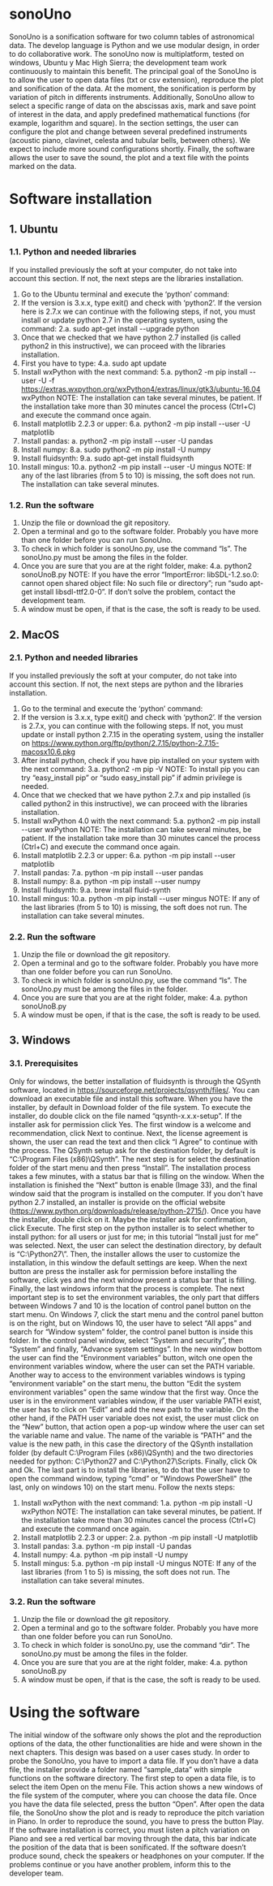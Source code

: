# sonoUno
SonoUno is a sonification software for two column tables of astronomical data. The develop language is Python and we use modular design, in order to do collaborative work. The sonoUno now is multiplatform, tested on windows, Ubuntu y Mac High Sierra; the development team work continuously to maintain this benefit. The principal goal of the SonoUno is to allow the user to open data files (txt or csv extension), reproduce the plot and sonification of the data. At the moment, the sonification is perform by variation of pitch in differents instruments.
Additionally, SonoUno allow to select a specific range of data on the abscissas axis, mark and save point of interest in the data, and apply predefined mathematical functions (for example, logarithm and square). In the section settings, the user can configure the plot and change between several predefined instruments (acoustic piano, clavinet, celesta and tubular bells, between others). We expect to include more sound configurations shortly.
Finally, the software allows the user to save the sound, the plot and a text file with the points marked on the data.

# Software installation
## 1. Ubuntu
### 1.1. Python and needed libraries
If you installed previously the soft at your computer, do not take into account this section. If not, the next steps are the libraries installation.
1.	Go to the Ubuntu terminal and execute the ‘python’ command:
2.	If the version is 3.x.x, type exit() and check with ‘python2’. If the version here is 2.7.x we can continue with the following steps, if not, you must  install or update python 2.7 in the operating system, using the command:
2.a.	sudo apt-get install --upgrade python
3.	Once that we checked that we have python 2.7 installed (is called python2 in this instructive), we can proceed with the libraries installation.
4.	First you have to type:
4.a.	sudo apt update
5.	Install wxPython with the next command:
5.a.	python2 -m pip install --user -U -f https://extras.wxpython.org/wxPython4/extras/linux/gtk3/ubuntu-16.04 wxPython
NOTE: The installation can take several minutes, be patient. If the installation take more than 30 minutes cancel the process (Ctrl+C) and execute the command once again.
6.	Install matplotlib 2.2.3 or upper:
6.a.	python2 -m pip install --user -U matplotlib
7.	Install pandas:
a.	python2 -m pip install --user -U pandas
8.	Install numpy: 
8.a.	sudo python2 -m pip install -U numpy
9.	Install fluidsynth:
9.a.	sudo apt-get install fluidsynth
10.	Install mingus:
10.a.	python2 -m pip install --user -U mingus
NOTE: If any of the last libraries (from 5 to 10) is missing, the soft does not run. The installation can take several minutes.
### 1.2. Run the software
1.	Unzip the file or download the git repository.
2.	Open a terminal and go to the software folder. Probably you have more than one folder before you can run SonoUno.
3.	To check in which folder is sonoUno.py, use the command “ls”. The sonoUno.py must be among the files in the folder.
4.	Once you are sure that you are at the right folder, make:
4.a.	python2 sonoUnoB.py
NOTE: If you have the error “ImportError: libSDL-1.2.so.0: cannot open shared object file: No such file or directory”; run “sudo apt-get install libsdl-ttf2.0-0”. If don’t solve the problem, contact the development team.
5.	A window must be open, if that is the case, the soft is ready to be used.

## 2. MacOS
### 2.1. Python and needed libraries
If you installed previously the soft at your computer, do not take into account this section. If not, the next steps are python and the libraries installation.
1.	Go to the terminal and execute the ‘python’ command:
2.	If the version is 3.x.x, type exit() and check with ‘python2’. If the version is 2.7.x, you can continue with the following steps. If not, you must update or install python 2.7.15 in the operating system, using the installer on https://www.python.org/ftp/python/2.7.15/python-2.7.15-macosx10.6.pkg 
3.	After install python, check if you have pip installed on your system with the next command:
3.a.	python2 -m pip -V
NOTE: To install pip you can try “easy_install pip” or “sudo easy_install pip” if admin privilege is needed.
4.	Once that we checked that we have python 2.7.x and pip installed (is called python2 in this instructive), we can proceed with the libraries installation.
5.	Install wxPython 4.0 with the next command: 
5.a.	python2 -m pip install --user wxPython 
NOTE: The installation can take several minutes, be patient. If the installation take more than 30 minutes cancel the process (Ctrl+C) and execute the command once again.
6.	Install matplotlib 2.2.3 or upper: 
6.a.	python -m pip install --user matplotlib
7.	Install pandas: 
7.a.	python -m pip install --user pandas
8.	Install numpy: 
8.a.	python -m pip install --user numpy
9.	Install fluidsynth: 
9.a.	brew install fluid-synth
10.	Install mingus: 
10.a.	python -m pip install --user mingus
NOTE: If any of the last libraries (from 5 to 10) is missing, the soft does not run. The installation can take several minutes.
### 2.2. Run the software
1.	Unzip the file or download the git repository.
2.	Open a terminal and go to the software folder. Probably you have more than one folder before you can run SonoUno.
3.	To check in which folder is sonoUno.py, use the command “ls”. The sonoUno.py must be among the files in the folder.
4.	Once you are sure that you are at the right folder, make:
4.a.	python sonoUnoB.py
5.	A window must be open, if that is the case, the soft is ready to be used.

## 3. Windows
### 3.1. Prerequisites
Only for windows, the better installation of fluidsynth is through the QSynth software, located in https://sourceforge.net/projects/qsynth/files/. You can download an executable file and install this software.
When you have the installer, by default in Download folder of the file system. To execute the installer, do double click on the file named “qsynth-x.x.x-setup”. If the installer ask for permission click Yes.
The first window is a welcome and recommendation, click Next to continue. Next, the license agreement is shown, the user can read the text and then click “I Agree” to continue with the process. The QSynth setup ask for the destination folder, by default is “C:\Program Files (x86)\QSynth”. The next step is for select the destination folder of the start menu and then press “Install”. The installation process takes a few minutes, with a status bar that is filling on the window. When the installation is finished the “Next” button is enable (Image 33), and the final window said that the program is installed on the computer.
If you don't have python 2.7 installed, an installer is provide on the official website (https://www.python.org/downloads/release/python-2715/). Once you have the installer, double click on it. Maybe the installer ask for confirmation, click Execute.
The first step on the python installer is to select whether to install python: for all users or just for me; in this tutorial “Install just for me” was selected. Next, the user can select the destination directory, by default is “C:\Python27\”. Then, the installer allows the user to customize the installation, in this window the default settings are keep. When the next button are press the installer ask for permission before installing the software, click yes and the next window present a status bar that is filling. Finally, the last windows inform that the process is complete.
The next important step is to set the environment variables, the only part that differs between Windows 7 and 10 is the location of control panel button on the start menu. On Windows 7, click the start menu and the control panel button is on the right, but on Windows 10, the user have to select “All apps” and search for “Window system” folder, the control panel button is inside this folder.
In the control panel window, select “System and security”, then “System” and finally, “Advance system settings”. In the new window bottom the user can find the “Environment variables” button, witch one open the environment variables window, where the user can set the PATH variable.
Another way to access to the environment variables windows is typing “environment variable” on the start menu, the button “Edit the system environment variables” open the same window that the first way.
Once the user is in the environment variables window, if the user variable PATH exist, the user has to click on “Edit” and add the new path to the variable. On the other hand, if the PATH user variable does not exist, the user must click on the “New” button, that action open a pop-up window where the user can set the variable name and value. The name of the variable is “PATH” and the value is the new path, in this case the directory of the QSynth installation folder (by default C:\Program Files (x86)\QSynth) and the two directories needed for python: C:\Python27 and C:\Python27\Scripts. Finally, click Ok and Ok.
The last part is to install the libraries, to do that the user have to open the command window, typing “cmd” or "Windows PowerShell" (the last, only on windows 10) on the start menu. Follow the nexts steps:
1.	Install wxPython with the next command: 
1.a.	python -m pip install -U wxPython 
NOTE: The installation can take several minutes, be patient. If the installation take more than 30 minutes cancel the process (Ctrl+C) and execute the command once again.
2.	Install matplotlib 2.2.3 or upper:
2.a.	python -m pip install -U matplotlib
3.	Install pandas:
3.a.	python -m pip install -U pandas
4.	Install numpy: 
4.a.	python -m pip install -U numpy
5.	Install mingus:
5.a.	python -m pip install -U mingus
NOTE: If any of the last libraries (from 1 to 5) is missing, the soft does not run. The installation can take several minutes.
### 3.2. Run the software
1.	Unzip the file or download the git repository.
2.	Open a terminal and go to the software folder. Probably you have more than one folder before you can run SonoUno.
3.	To check in which folder is sonoUno.py, use the command “dir”. The sonoUno.py must be among the files in the folder.
4.	Once you are sure that you are at the right folder, make:
4.a.	python sonoUnoB.py
5.  A window must be open, if that is the case, the soft is ready to be used.

# Using the software
The initial window of the software only shows the plot and the reproduction options of the data, the other functionalities are hide and were shown in the next chapters. This design was based on a user cases study.
In order to probe the SonoUno, you have to import a data file. If you don’t have a data file, the installer provide a folder named “sample_data” with simple functions on the software directory.
The first step to open a data file, is to select the item Open on the menu File. This action shows a new windows of the file system of the computer, where you can choose the data file. Once you have the data file selected, press the button “Open”.
After open the data file, the SonoUno show the plot and is ready to reproduce the pitch variation in Piano. In order to reproduce the sound, you have to press the button Play. If the software installation is correct, you must listen a pitch variation on Piano and see a red vertical bar moving through the data, this bar indicate the position of the data that is been sonificated.
If the software doesn’t produce sound, check the speakers or headphones on your computer. If the problems continue or you have another problem, inform this to the developer team.

